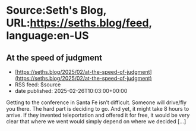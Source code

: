 # Source:Seth's Blog, URL:https://seths.blog/feed, language:en-US

## At the speed of judgment
 - [https://seths.blog/2025/02/at-the-speed-of-judgment](https://seths.blog/2025/02/at-the-speed-of-judgment)
 - RSS feed: $source
 - date published: 2025-02-26T10:03:00+00:00

Getting to the conference in Santa Fe isn&#8217;t difficult. Someone will drive/fly you there. The hard part is deciding to go. And yet, it might take 8 hours to arrive. If they invented teleportation and offered it for free, it would be very clear that where we went would simply depend on where we decided [&#8230;]

